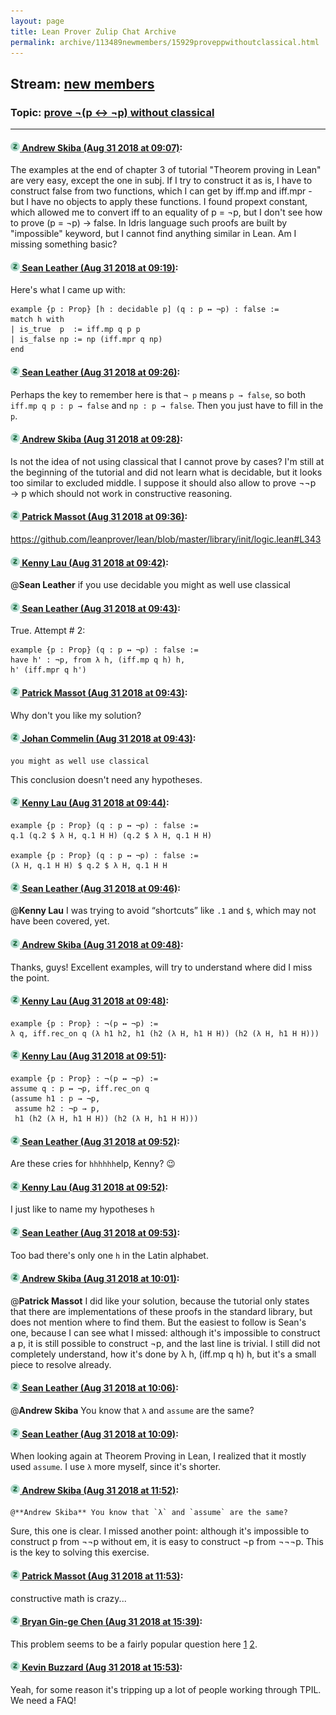```yaml
---
layout: page
title: Lean Prover Zulip Chat Archive 
permalink: archive/113489newmembers/15929proveppwithoutclassical.html
---
```


## Stream: [new members](index.html)
### Topic: [prove ¬(p ↔ ¬p) without classical](15929proveppwithoutclassical.html)

---

#### [![Click to go to Zulip](../../assets/img/zulip2.png) Andrew Skiba (Aug 31 2018 at 09:07)](https://leanprover.zulipchat.com/#narrow/stream/113489-new%20members/topic/prove%20%C2%AC%28p%20%E2%86%94%20%C2%ACp%29%20without%20classical/near/133107905):
The examples at the end of chapter 3 of tutorial "Theorem proving in Lean" are very easy, except the one in subj. If I try to construct it as is, I have to construct false from two functions, which I can get by iff.mp and iff.mpr - but I have no objects to apply these functions. I found propext constant, which allowed me to convert iff to an equality of p = ¬p, but I don't see how to prove (p = ¬p) → false. In Idris language such proofs are built by "impossible" keyword, but I cannot find anything similar in Lean. Am I missing something basic?

#### [![Click to go to Zulip](../../assets/img/zulip2.png) Sean Leather (Aug 31 2018 at 09:19)](https://leanprover.zulipchat.com/#narrow/stream/113489-new%20members/topic/prove%20%C2%AC%28p%20%E2%86%94%20%C2%ACp%29%20without%20classical/near/133108380):
Here's what I came up with:

```lean
example {p : Prop} [h : decidable p] (q : p ↔ ¬p) : false :=
match h with
| is_true  p  := iff.mp q p p
| is_false np := np (iff.mpr q np)
end
```

#### [![Click to go to Zulip](../../assets/img/zulip2.png) Sean Leather (Aug 31 2018 at 09:26)](https://leanprover.zulipchat.com/#narrow/stream/113489-new%20members/topic/prove%20%C2%AC%28p%20%E2%86%94%20%C2%ACp%29%20without%20classical/near/133108711):
Perhaps the key to remember here is that `¬ p` means `p → false`, so both `iff.mp q p : p → false` and `np : p → false`. Then you just have to fill in the `p`.

#### [![Click to go to Zulip](../../assets/img/zulip2.png) Andrew Skiba (Aug 31 2018 at 09:28)](https://leanprover.zulipchat.com/#narrow/stream/113489-new%20members/topic/prove%20%C2%AC%28p%20%E2%86%94%20%C2%ACp%29%20without%20classical/near/133108794):
Is not the idea of not using classical that I cannot prove by cases? I'm still at the beginning of the tutorial and did not learn what is decidable, but it looks too similar to excluded middle. I suppose it should also allow to prove ¬¬p  → p which should not work in constructive reasoning.

#### [![Click to go to Zulip](../../assets/img/zulip2.png) Patrick Massot (Aug 31 2018 at 09:36)](https://leanprover.zulipchat.com/#narrow/stream/113489-new%20members/topic/prove%20%C2%AC%28p%20%E2%86%94%20%C2%ACp%29%20without%20classical/near/133109087):
https://github.com/leanprover/lean/blob/master/library/init/logic.lean#L343

#### [![Click to go to Zulip](../../assets/img/zulip2.png) Kenny Lau (Aug 31 2018 at 09:42)](https://leanprover.zulipchat.com/#narrow/stream/113489-new%20members/topic/prove%20%C2%AC%28p%20%E2%86%94%20%C2%ACp%29%20without%20classical/near/133109264):
@**Sean Leather** if you use decidable you might as well use classical

#### [![Click to go to Zulip](../../assets/img/zulip2.png) Sean Leather (Aug 31 2018 at 09:43)](https://leanprover.zulipchat.com/#narrow/stream/113489-new%20members/topic/prove%20%C2%AC%28p%20%E2%86%94%20%C2%ACp%29%20without%20classical/near/133109327):
True. Attempt # 2:

```lean
example {p : Prop} (q : p ↔ ¬p) : false :=
have h' : ¬p, from λ h, (iff.mp q h) h,
h' (iff.mpr q h')
```

#### [![Click to go to Zulip](../../assets/img/zulip2.png) Patrick Massot (Aug 31 2018 at 09:43)](https://leanprover.zulipchat.com/#narrow/stream/113489-new%20members/topic/prove%20%C2%AC%28p%20%E2%86%94%20%C2%ACp%29%20without%20classical/near/133109343):
Why don't you like my solution?

#### [![Click to go to Zulip](../../assets/img/zulip2.png) Johan Commelin (Aug 31 2018 at 09:43)](https://leanprover.zulipchat.com/#narrow/stream/113489-new%20members/topic/prove%20%C2%AC%28p%20%E2%86%94%20%C2%ACp%29%20without%20classical/near/133109344):
```quote
you might as well use classical
```
This conclusion doesn't need any hypotheses.

#### [![Click to go to Zulip](../../assets/img/zulip2.png) Kenny Lau (Aug 31 2018 at 09:44)](https://leanprover.zulipchat.com/#narrow/stream/113489-new%20members/topic/prove%20%C2%AC%28p%20%E2%86%94%20%C2%ACp%29%20without%20classical/near/133109401):
```lean
example {p : Prop} (q : p ↔ ¬p) : false :=
q.1 (q.2 $ λ H, q.1 H H) (q.2 $ λ H, q.1 H H)

example {p : Prop} (q : p ↔ ¬p) : false :=
(λ H, q.1 H H) $ q.2 $ λ H, q.1 H H
```

#### [![Click to go to Zulip](../../assets/img/zulip2.png) Sean Leather (Aug 31 2018 at 09:46)](https://leanprover.zulipchat.com/#narrow/stream/113489-new%20members/topic/prove%20%C2%AC%28p%20%E2%86%94%20%C2%ACp%29%20without%20classical/near/133109467):
@**Kenny Lau** I was trying to avoid “shortcuts” like `.1` and `$`,  which may not have been covered, yet.

#### [![Click to go to Zulip](../../assets/img/zulip2.png) Andrew Skiba (Aug 31 2018 at 09:48)](https://leanprover.zulipchat.com/#narrow/stream/113489-new%20members/topic/prove%20%C2%AC%28p%20%E2%86%94%20%C2%ACp%29%20without%20classical/near/133109539):
Thanks, guys! Excellent examples, will try to understand where did I miss the point.

#### [![Click to go to Zulip](../../assets/img/zulip2.png) Kenny Lau (Aug 31 2018 at 09:48)](https://leanprover.zulipchat.com/#narrow/stream/113489-new%20members/topic/prove%20%C2%AC%28p%20%E2%86%94%20%C2%ACp%29%20without%20classical/near/133109541):
```lean
example {p : Prop} : ¬(p ↔ ¬p) :=
λ q, iff.rec_on q (λ h1 h2, h1 (h2 (λ H, h1 H H)) (h2 (λ H, h1 H H)))
```

#### [![Click to go to Zulip](../../assets/img/zulip2.png) Kenny Lau (Aug 31 2018 at 09:51)](https://leanprover.zulipchat.com/#narrow/stream/113489-new%20members/topic/prove%20%C2%AC%28p%20%E2%86%94%20%C2%ACp%29%20without%20classical/near/133109629):
```lean
example {p : Prop} : ¬(p ↔ ¬p) :=
assume q : p ↔ ¬p, iff.rec_on q
(assume h1 : p → ¬p,
 assume h2 : ¬p → p,
 h1 (h2 (λ H, h1 H H)) (h2 (λ H, h1 H H)))
```

#### [![Click to go to Zulip](../../assets/img/zulip2.png) Sean Leather (Aug 31 2018 at 09:52)](https://leanprover.zulipchat.com/#narrow/stream/113489-new%20members/topic/prove%20%C2%AC%28p%20%E2%86%94%20%C2%ACp%29%20without%20classical/near/133109671):
Are these cries for `hhhhhh`elp, Kenny? :wink:

#### [![Click to go to Zulip](../../assets/img/zulip2.png) Kenny Lau (Aug 31 2018 at 09:52)](https://leanprover.zulipchat.com/#narrow/stream/113489-new%20members/topic/prove%20%C2%AC%28p%20%E2%86%94%20%C2%ACp%29%20without%20classical/near/133109676):
I just like to name my hypotheses `h`

#### [![Click to go to Zulip](../../assets/img/zulip2.png) Sean Leather (Aug 31 2018 at 09:53)](https://leanprover.zulipchat.com/#narrow/stream/113489-new%20members/topic/prove%20%C2%AC%28p%20%E2%86%94%20%C2%ACp%29%20without%20classical/near/133109689):
Too bad there's only one `h` in the Latin alphabet.

#### [![Click to go to Zulip](../../assets/img/zulip2.png) Andrew Skiba (Aug 31 2018 at 10:01)](https://leanprover.zulipchat.com/#narrow/stream/113489-new%20members/topic/prove%20%C2%AC%28p%20%E2%86%94%20%C2%ACp%29%20without%20classical/near/133109997):
@**Patrick Massot** I did like your solution, because the tutorial only states that there are implementations of these proofs in the standard library, but does not mention where to find them. But the easiest to follow is Sean's one, because I can see what I missed: although it's impossible to construct a p, it is still possible to construct ¬p, and the last line is trivial. I still did not completely understand, how it's done by λ h, (iff.mp q h) h, but it's a small piece to resolve already.

#### [![Click to go to Zulip](../../assets/img/zulip2.png) Sean Leather (Aug 31 2018 at 10:06)](https://leanprover.zulipchat.com/#narrow/stream/113489-new%20members/topic/prove%20%C2%AC%28p%20%E2%86%94%20%C2%ACp%29%20without%20classical/near/133110240):
@**Andrew Skiba** You know that `λ` and `assume` are the same?

#### [![Click to go to Zulip](../../assets/img/zulip2.png) Sean Leather (Aug 31 2018 at 10:09)](https://leanprover.zulipchat.com/#narrow/stream/113489-new%20members/topic/prove%20%C2%AC%28p%20%E2%86%94%20%C2%ACp%29%20without%20classical/near/133110323):
When looking again at Theorem Proving in Lean, I realized that it mostly used `assume`. I use `λ` more myself, since it's shorter.

#### [![Click to go to Zulip](../../assets/img/zulip2.png) Andrew Skiba (Aug 31 2018 at 11:52)](https://leanprover.zulipchat.com/#narrow/stream/113489-new%20members/topic/prove%20%C2%AC%28p%20%E2%86%94%20%C2%ACp%29%20without%20classical/near/133114894):
```quote
@**Andrew Skiba** You know that `λ` and `assume` are the same?
```
Sure, this one is clear. I missed another point: although it's impossible to construct p from ¬¬p without em, it is easy to construct ¬p from ¬¬¬p. This is the key to solving this exercise.

#### [![Click to go to Zulip](../../assets/img/zulip2.png) Patrick Massot (Aug 31 2018 at 11:53)](https://leanprover.zulipchat.com/#narrow/stream/113489-new%20members/topic/prove%20%C2%AC%28p%20%E2%86%94%20%C2%ACp%29%20without%20classical/near/133114912):
constructive math is crazy...

#### [![Click to go to Zulip](../../assets/img/zulip2.png) Bryan Gin-ge Chen (Aug 31 2018 at 15:39)](https://leanprover.zulipchat.com/#narrow/stream/113489-new%20members/topic/prove%20%C2%AC%28p%20%E2%86%94%20%C2%ACp%29%20without%20classical/near/133124674):
This problem seems to be a fairly popular question here [1](https://leanprover.zulipchat.com/#narrow/stream/113488-general/subject/Logic.20.26.20Proof/near/127708058) [2](https://leanprover.zulipchat.com/#narrow/stream/113489-new-members/subject/(no.20topic)/near/132923537).

#### [![Click to go to Zulip](../../assets/img/zulip2.png) Kevin Buzzard (Aug 31 2018 at 15:53)](https://leanprover.zulipchat.com/#narrow/stream/113489-new%20members/topic/prove%20%C2%AC%28p%20%E2%86%94%20%C2%ACp%29%20without%20classical/near/133125379):
Yeah, for some reason it's tripping up a lot of people working through TPIL. We need a FAQ!

